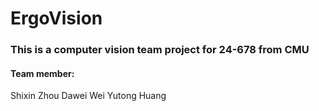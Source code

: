 # ErgoVision
### This is a computer vision team project for 24-678 from CMU
#### Team member:
Shixin Zhou
Dawei Wei
Yutong Huang
